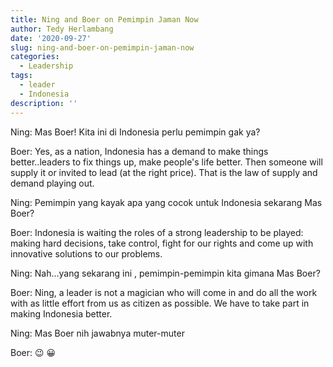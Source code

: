 ```yaml
---
title: Ning and Boer on Pemimpin Jaman Now
author: Tedy Herlambang
date: '2020-09-27'
slug: ning-and-boer-on-pemimpin-jaman-now
categories:
  - Leadership
tags:
  - leader
  - Indonesia
description: ''
---
```

Ning: Mas Boer! Kita ini di Indonesia perlu pemimpin gak ya?

Boer: Yes, as a nation, Indonesia has a demand to make things better..leaders to fix things up, make people's life better. Then someone will supply it or invited to lead (at the right price).  That is the law of supply and demand playing out.

Ning: Pemimpin yang kayak apa yang cocok untuk Indonesia sekarang Mas Boer?

Boer: Indonesia is waiting the roles of a strong leadership to be played: making hard decisions, take control, fight for our rights and come up with innovative solutions to our problems.

Ning: Nah…yang sekarang ini , pemimpin-pemimpin kita gimana Mas Boer?

Boer: Ning, a leader is not a magician who will come in and do all the work with as little effort from us as citizen as possible. We have to take part in making Indonesia better.

Ning: Mas Boer nih jawabnya muter-muter

Boer: :wink: :grinning:
